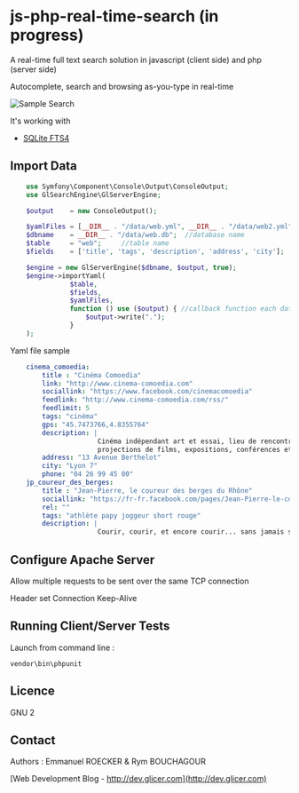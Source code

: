 # js-php-real-time-search (in progress)

A real-time full text search solution in javascript (client side) and php (server side)

Autocomplete, search and browsing as-you-type in real-time

![Sample Search](https://raw.githubusercontent.com/emmanuelroecker/js-php-search-as-you-type/master/doc/search.gif)

It's working with

*   [SQLite FTS4](https://sqlite.org/fts3.html)

## Import Data

```php
    use Symfony\Component\Console\Output\ConsoleOutput;
    use GlSearchEngine\GlServerEngine;

    $output    = new ConsoleOutput();

    $yamlFiles = [__DIR__ . "/data/web.yml", __DIR__ . "/data/web2.yml"];   //yaml files list to import
    $dbname    = __DIR__ . "/data/web.db";  //database name
    $table     = "web";     //table name
    $fields    = ['title', 'tags', 'description', 'address', 'city'];   //fields list to index

    $engine = new GlServerEngine($dbname, $output, true);
    $engine->importYaml(
               $table,
               $fields,
               $yamlFiles,
               function () use ($output) { //callback function each data inserted
                   $output->write(".");
               }
    );
```

Yaml file sample

```yaml
    cinema_comoedia:
        title : "Cinéma Comoedia"
        link: "http://www.cinema-comoedia.com"
        sociallink: "https://www.facebook.com/cinemacomoedia"
        feedlink: "http://www.cinema-comoedia.com/rss/"
        feedlimit: 5
        tags: "cinéma"
        gps: "45.7473766,4.8355764"
        description: |
                      Cinéma indépendant art et essai, lieu de rencontres dans lequel
                      projections de films, expositions, conférences et débats sont également possibles ...
        address: "13 Avenue Berthelot"
        city: "Lyon 7"
        phone: "04 26 99 45 00"
    jp_coureur_des_berges:
        title : "Jean-Pierre, le coureur des berges du Rhône"
        sociallink: "https://fr-fr.facebook.com/pages/Jean-Pierre-le-coureur-des-berges-du-Rh%C3%B4ne/101738059870725"
        rel: ""
        tags: "athlète papy joggeur short rouge"
        description: |
                      Courir, courir, et encore courir... sans jamais s'arrêter ...
```

## Configure Apache Server

Allow multiple requests to be sent over the same TCP connection

<IfModule mod_headers.c>
    Header set Connection Keep-Alive
 </IfModule>

## Running Client/Server Tests

Launch from command line :

```console
vendor\bin\phpunit
```

## Licence

GNU 2

## Contact

Authors : Emmanuel ROECKER & Rym BOUCHAGOUR

[Web Development Blog - http://dev.glicer.com](http://dev.glicer.com)